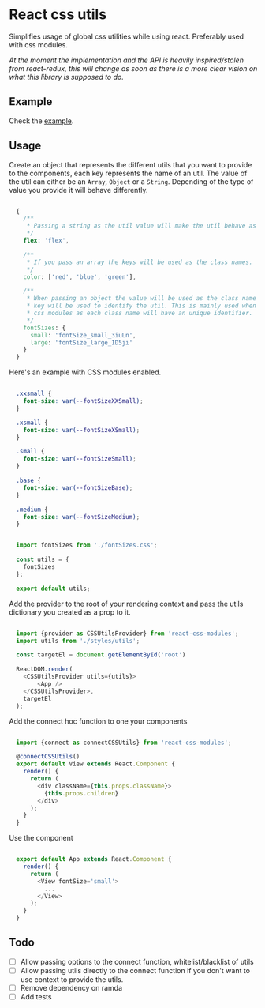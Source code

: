 # React css utils
Simplifies usage of global css utilities while using react. Preferably used with css modules.

*At the moment the implementation and the API is heavily inspired/stolen from react-redux, this will change as soon as there is a more clear vision on what this library is supposed to do.*

## Example

Check the [example](https://github.com/lingard/react-css-utils/tree/master/examples/css-modules).

## Usage

Create an object that represents the different utils that you want to provide to the
components, each key represents the name of an util. The value of the util can either
be an `Array`, `Object` or a `String`. Depending of the type of value you provide
it will behave differently.

```css

  {
    /**
     * Passing a string as the util value will make the util behave as a boolean.
     */
    flex: 'flex',

    /**
     * If you pass an array the keys will be used as the class names.
     */
    color: ['red', 'blue', 'green'],

    /**
     * When passing an object the value will be used as the class name and the
     * key will be used to identify the util. This is mainly used when using
     * css modules as each class name will have an unique identifier.
     */
    fontSizes: {
      small: 'fontSize_small_3iuLn',
      large: 'fontSize_large_1D5ji'
    }
  }

```

Here's an example with CSS modules enabled.

```css

  .xxsmall {
    font-size: var(--fontSizeXXSmall);
  }

  .xsmall {
    font-size: var(--fontSizeXSmall);
  }

  .small {
    font-size: var(--fontSizeSmall);
  }

  .base {
    font-size: var(--fontSizeBase);
  }

  .medium {
    font-size: var(--fontSizeMedium);
  }

```

```javascript

  import fontSizes from './fontSizes.css';

  const utils = {
    fontSizes
  };

  export default utils;

```

Add the provider to the root of your rendering context and pass the utils dictionary
you created as a prop to it.

```javascript

  import {provider as CSSUtilsProvider} from 'react-css-modules';
  import utils from './styles/utils';

  const targetEl = document.getElementById('root')

  ReactDOM.render(
    <CSSUtilsProvider utils={utils}>
        <App />
    </CSSUtilsProvider>,
    targetEl
  );

```

Add the connect hoc function to one your components


```javascript

  import {connect as connectCSSUtils} from 'react-css-modules';

  @connectCSSUtils()
  export default View extends React.Component {
    render() {
      return (
        <div className={this.props.className}>
          {this.props.children}
        </div>
      );
    }
  }

```

Use the component

```javascript

  export default App extends React.Component {
    render() {
      return (
        <View fontSize='small'>
          ...
        </View>
      );
    }
  }

```

## Todo

- [ ] Allow passing options to the connect function, whitelist/blacklist of utils
- [ ] Allow passing utils directly to the connect function if you don't want to use context to provide the utils.
- [ ] Remove dependency on ramda
- [ ] Add tests